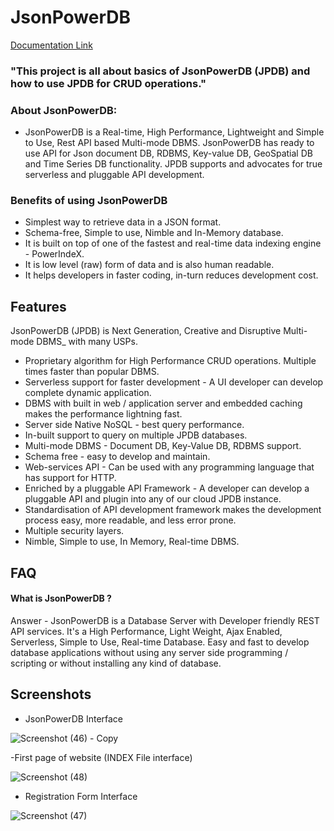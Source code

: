 
# JsonPowerDB 

[Documentation Link](http://login2explore.com/jpdb/docs.html)

### "This project is all about basics of JsonPowerDB (JPDB) and how to use JPDB for CRUD operations." 
### About JsonPowerDB:

- JsonPowerDB is a Real-time, High Performance, Lightweight and Simple to Use, Rest API based Multi-mode DBMS. JsonPowerDB has ready to use API for Json document DB, RDBMS, Key-value DB, GeoSpatial DB and Time Series DB functionality. JPDB supports and advocates for true serverless and pluggable API development.

### Benefits of using JsonPowerDB

- Simplest way to retrieve data in a JSON format.
- Schema-free, Simple to use, Nimble and In-Memory database.
- It is built on top of one of the fastest and real-time data indexing engine - PowerIndeX.
- It is low level (raw) form of data and is also human readable.
- It helps developers in faster coding, in-turn reduces development cost.



## Features
JsonPowerDB (JPDB) is Next Generation, Creative and Disruptive Multi-mode DBMS_ with many USPs.
- Proprietary algorithm for High Performance CRUD operations. Multiple times faster than popular DBMS.
- Serverless support for faster development - A UI developer can develop complete dynamic application.
- DBMS with built in web / application server and embedded caching makes the performance lightning fast.
- Server side Native NoSQL - best query performance.
- In-built support to query on multiple JPDB databases.
- Multi-mode DBMS - Document DB, Key-Value DB, RDBMS support.
- Schema free - easy to develop and maintain.
- Web-services API - Can be used with any programming language that has support for HTTP.
- Enriched by a pluggable API Framework - A developer can develop a pluggable API and plugin into any of our cloud JPDB instance.
- Standardisation of API development framework makes the development process easy, more readable, and less error prone.
- Multiple security layers.
- Nimble, Simple to use, In Memory, Real-time DBMS.


  
## FAQ

#### What is JsonPowerDB ?

Answer -  JsonPowerDB is a Database Server with Developer friendly REST API services. It's a High Performance, Light Weight, Ajax Enabled, Serverless, Simple to Use, Real-time Database. Easy and fast to develop database applications without using any server side programming / scripting or without installing any kind of database.


 
## Screenshots

- JsonPowerDB Interface

![Screenshot (46) - Copy](https://user-images.githubusercontent.com/70262355/129165162-75efdce1-082c-4bdc-9978-5cda1a320b4f.png)

-First page of website (INDEX File interface)

![Screenshot (48)](https://user-images.githubusercontent.com/70262355/129227253-dcfdd6ca-f34b-46f2-b220-b016537881b6.png)


-  Registration Form Interface

![Screenshot (47)](https://user-images.githubusercontent.com/70262355/129166127-79ce2160-5f9b-4e39-9264-e0a74bedf851.png)

  
